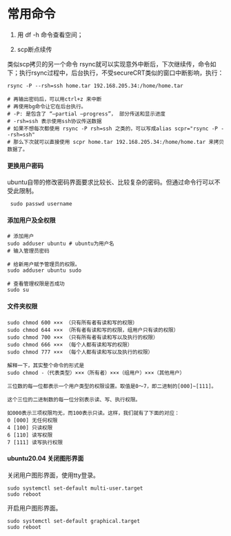 # 常用命令

1. 用 df -h 命令查看空间；

2. scp断点续传

类似scp拷贝的另一个命令 rsync就可以实现意外中断后，下次继续传，命令如下；执行rsync过程中，后台执行，不受secureCRT类似的窗口中断影响，执行：

```
rsync -P --rsh=ssh home.tar 192.168.205.34:/home/home.tar

# 再输出密码后，可以用ctrl+z 来中断
# 再使用bg命令让它在后台执行。
# -P: 是包含了 “–partial –progress”， 部分传送和显示进度
# -rsh=ssh 表示使用ssh协议传送数据
# 如果不想每次都使用 rsync -P rsh=ssh 之类的，可以写成alias scpr="rsync -P --rsh=ssh"
# 那么下次就可以直接使用 scpr home.tar 192.168.205.34:/home/home.tar 来拷贝数据了。
```

#### 更换用户密码

ubuntu自带的修改密码界面要求比较长、比较复杂的密码。但通过命令行可以不受此限制。

```
 sudo passwd username
```

#### 添加用户及全权限

```
# 添加用户
sudo adduser ubuntu # ubuntu为用户名
# 输入管理员密码

# 给新用户赋予管理员的权限。
sudo adduser ubuntu sudo

# 查看管理权限是否成功
sudo su
```

#### 文件夹权限

```
sudo chmod 600 ××× （只有所有者有读和写的权限）
sudo chmod 644 ××× （所有者有读和写的权限，组用户只有读的权限）
sudo chmod 700 ××× （只有所有者有读和写以及执行的权限）
sudo chmod 666 ××× （每个人都有读和写的权限）
sudo chmod 777 ××× （每个人都有读和写以及执行的权限）

解释一下，其实整个命令的形式是
sudo chmod -（代表类型）×××（所有者）×××（组用户）×××（其他用户）

三位数的每一位都表示一个用户类型的权限设置。取值是0～7，即二进制的[000]~[111]。

这个三位的二进制数的每一位分别表示读、写、执行权限。

如000表示三项权限均无，而100表示只读。这样，我们就有了下面的对应：
0 [000] 无任何权限
4 [100] 只读权限
6 [110] 读写权限
7 [111] 读写执行权限
```



#### ubuntu20.04 关闭图形界面

关闭用户图形界面，使用tty登录。

```
sudo systemctl set-default multi-user.target
sudo reboot
```

开启用户图形界面。

```
sudo systemctl set-default graphical.target
sudo reboot
```

